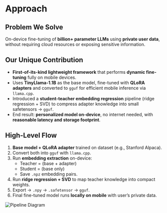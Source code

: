 # Approach

## Problem We Solve
On-device fine-tuning of **billion+ parameter LLMs** using **private user data**, without requiring cloud resources or exposing sensitive information.

## Our Unique Contribution
- **First-of-its-kind lightweight framework** that performs **dynamic fine-tuning** fully on mobile devices.
- Uses **TinyLlama-1.1B** as the base model, fine-tuned with **QLoRA adapters** and converted to `gguf` for efficient mobile inference via `llama.cpp`.
- Introduced a **student-teacher embedding regression** pipeline (ridge regression + SVD) to compress adapter knowledge into small safetensors → `gguf`.
- End result: **personalized model on-device**, no internet needed, with **reasonable latency and storage footprint**.

## High-Level Flow
1. **Base model + QLoRA adapter** trained on dataset (e.g., Stanford Alpaca).
2. Convert both into `gguf` with `llama.cpp`.
3. Run **embedding extraction** on-device:  
   - Teacher = (base + adapter)  
   - Student = (base only)  
   - Save `.npz` embedding pairs.
4. Run **ridge regression + SVD** to map teacher knowledge into compact weights.
5. Export → `.npy` → `.safetensor` → `gguf`.
6. Final fine-tuned model runs **locally on mobile** with user’s private data.

![Pipeline Diagram](pipeline.png)
